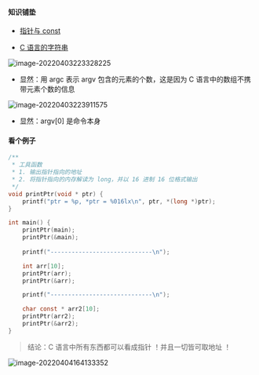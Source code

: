 #### 知识铺垫

- [指针与 const](https://liupj.top/2021/11/19/knowledge/C/1/)

- [C 语言的字符串](https://liupj.top/2021/11/19/knowledge/C/2/)

![image-20220403223328225](https://aliyun-oss-lpj.oss-cn-qingdao.aliyuncs.com/images/by-picgo/image-20220403223328225.png)

- 显然：用 argc 表示 argv 包含的元素的个数，这是因为 C 语言中的数组不携带元素个数的信息

![image-20220403223911575](https://aliyun-oss-lpj.oss-cn-qingdao.aliyuncs.com/images/by-picgo/image-20220403223911575.png)

- 显然：argv[0] 是命令本身

#### 看个例子

```c
/**
 * 工具函数
 * 1. 输出指针指向的地址
 * 2. 将指针指向的内存解读为 long，并以 16 进制 16 位格式输出
 */
void printPtr(void * ptr) {
	printf("ptr = %p, *ptr = %016lx\n", ptr, *(long *)ptr);
}
```

```c
int main() {
	printPtr(main);
	printPtr(&main);
	
	printf("-----------------------------\n");

	int arr[10];
	printPtr(arr);
	printPtr(&arr);

	printf("-----------------------------\n");

	char const * arr2[10];
	printPtr(arr2);
	printPtr(&arr2);
}
```

> 结论：C 语言中所有东西都可以看成指针 ！并且一切皆可取地址 ！

![image-20220404164133352](https://aliyun-oss-lpj.oss-cn-qingdao.aliyuncs.com/images/by-picgo/image-20220404164133352.png)
